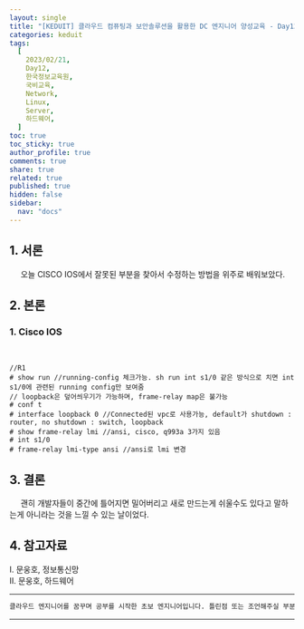 ```yaml
---
layout: single
title: "[KEDUIT] 클라우드 컴퓨팅과 보안솔루션을 활용한 DC 엔지니어 양성교육 - Day12"
categories: keduit
tags:
  [
    2023/02/21,
    Day12,
    한국정보교육원,
    국비교육,
    Network,
    Linux,
    Server,
    하드웨어,
  ]
toc: true
toc_sticky: true
author_profile: true
comments: true
share: true
related: true
published: true
hidden: false
sidebar:
  nav: "docs"
---
```


## 1. 서론

&nbsp;&nbsp;&nbsp;&nbsp; 오늘 CISCO IOS에서 잘못된 부분을 찾아서 수정하는 방법을 위주로 배워보았다.

## 2. 본론

### 1. Cisco IOS

&nbsp;&nbsp;&nbsp;&nbsp;

```
//R1
# show run //running-config 체크가능. sh run int s1/0 같은 방식으로 치면 int s1/0에 관련된 running config만 보여줌
// loopback은 덮어씌우기가 가능하며, frame-relay map은 불가능
# conf t
# interface loopback 0 //Connected된 vpc로 사용가능, default가 shutdown : router, no shutdown : switch, loopback
# show frame-relay lmi //ansi, cisco, q993a 3가지 있음
# int s1/0
# frame-relay lmi-type ansi //ansi로 lmi 변경
```

## 3. 결론

&nbsp;&nbsp;&nbsp;&nbsp; 괜히 개발자들이 중간에 틀어지면 밀어버리고 새로 만드는게 쉬울수도 있다고 말하는게 아니라는 것을 느낄 수 있는 날이었다.

## 4. 참고자료

Ⅰ. 문웅호, 정보통신망  
Ⅱ. 문웅호, 하드웨어

---

```bash
클라우드 엔지니어를 꿈꾸며 공부를 시작한 초보 엔지니어입니다. 틀린점 또는 조언해주실 부분이 있으시면 친절하게 댓글 부탁드립니다. 방문해 주셔서 감사합니다 :)
```

---
